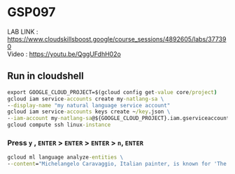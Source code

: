 # GSP097

LAB LINK : https://www.cloudskillsboost.google/course_sessions/4892605/labs/377390 \
Video : https://youtu.be/QggUFdhH02o

## Run in cloudshell

```cmd
export GOOGLE_CLOUD_PROJECT=$(gcloud config get-value core/project)
gcloud iam service-accounts create my-natlang-sa \
--display-name "my natural language service account"
gcloud iam service-accounts keys create ~/key.json \
--iam-account my-natlang-sa@${GOOGLE_CLOUD_PROJECT}.iam.gserviceaccount.com
gcloud compute ssh linux-instance
```

### Press `y` , `ENTER` > `ENTER` > `ENTER` > `n`, `ENTER`

```cmd
gcloud ml language analyze-entities \
--content="Michelangelo Caravaggio, Italian painter, is known for 'The Calling of Saint Matthew'." > result.json
```
